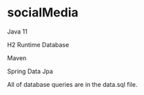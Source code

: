# socialMedia

Java 11 

H2 Runtime Database

Maven

Spring Data Jpa

All of database queries are in the data.sql file.
